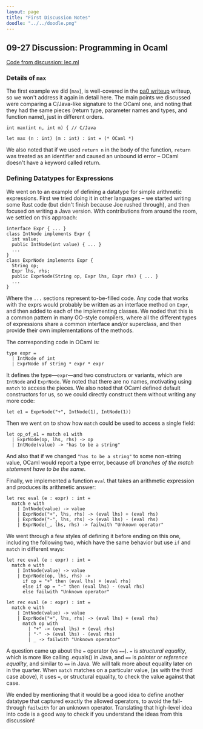 ```yaml
---
layout: page
title: "First Discussion Notes"
doodle: "../../doodle.png"
---
```


## 09-27 Discussion: Programming in Ocaml

[Code from discussion: lec.ml](./lec.ml)

### Details of `max`

The first example we did (`max`), is well-covered in the [pa0
writeup](../../pa0/) writeup, so we won't address it again in detail here.
The main points we discussed were comparing a C/Java-like signature to the
OCaml one, and noting that they had the same pieces (return type, parameter
names and types, and function name), just in different orders.

```
int max(int n, int m) { // C/Java

let max (n : int) (m : int) : int = (* OCaml *)
```

We also noted that if we used `return n` in the body of the function,
`return` was treated as an identifier and caused an unbound id error – OCaml
doesn't have a keyword called return.

### Defining Datatypes for Expressions

We went on to an example of defining a datatype for simple arithmetic
expressions. First we tried doing it in other languages – we started writing
some Rust code (but didn't finish because Joe rushed through), and then
focused on writing a Java version. With contributions from around the room,
we settled on this approach:

```
interface Expr { ... }
class IntNode implements Expr {
  int value;
  public IntNode(int value) { ... }
  ...
}
class ExprNode implements Expr {
  String op;
  Expr lhs, rhs;
  public ExprNode(String op, Expr lhs, Expr rhs) { ... }
  ...
}
```

Where the `...` sections represent to-be-filled code. Any code that works
with the exprs would probably be written as an interface method on `Expr`,
and then added to each of the implementing classes. We noded that this is a
common pattern in many OO-style compilers, where all the different types of
expressions share a common interface and/or superclass, and then provide
their own implementations of the methods.

The corresponding code in OCaml is:

```
type expr =
  | IntNode of int
  | ExprNode of string * expr * expr
```

It defines the type—`expr`—and two constructors or variants, which are
`IntNode` and `ExprNode`. We noted that there are no names, motivating using
`match` to access the pieces. We also noted that OCaml defined default
constructors for us, so we could directly construct them without writing any
more code:

```
let e1 = ExprNode("+", IntNode(1), IntNode(1))
```

Then we went on to show how `match` could be used to access a single field:

```
let op_of_e1 = match e1 with
  | ExprNode(op, lhs, rhs) -> op
  | IntNode(value) -> "has to be a string"
```

And also that if we changed `"has to be a string"` to some non-string value,
OCaml would report a type error, because _all branches of the match statement
have to be the same_.

Finally, we implemented a function `eval` that takes an arithmetic expression
and produces its arithmetic answer:

```
let rec eval (e : expr) : int =
  match e with
    | IntNode(value) -> value
    | ExprNode("+", lhs, rhs) -> (eval lhs) + (eval rhs)
    | ExprNode("-", lhs, rhs) -> (eval lhs) - (eval rhs)
    | ExprNode(_, lhs, rhs) -> failwith "Unknown operator"
```

We went through a few styles of defining it before ending on this one,
including the following two, which have the same behavior but use `if` and
`match` in different ways:

```
let rec eval (e : expr) : int =
  match e with
    | IntNode(value) -> value
    | ExprNode(op, lhs, rhs) ->
      if op = "+" then (eval lhs) + (eval rhs)
      else if op = "-" then (eval lhs) - (eval rhs)
      else failwith "Unknown operator"
```

```
let rec eval (e : expr) : int =
  match e with
    | IntNode(value) -> value
    | ExprNode("+", lhs, rhs) -> (eval lhs) + (eval rhs)
      match op with
        | "+" -> (eval lhs) + (eval rhs)
        | "-" -> (eval lhs) - (eval rhs)
        | _ -> failwith "Unknown operator"
```

A question came up about the `=` operator (vs `==`). `=` is _structural
equality_, which is more like calling .equals() in Java, and `==` is
_pointer_ or _reference equality_, and similar to `==` in Java. We will talk
more about equality later on in the quarter. When `match` matches on a
particular value, (as with the third case above), it uses `=`, or structural
equality, to check the value against that case.

We ended by mentioning that it would be a good idea to define another
datatype that captured exactly the allowed operators, to avoid the
fall-through `failwith` for an unknown operator. Translating that high-level
idea into code is a good way to check if you understand the ideas from this
discussion!

